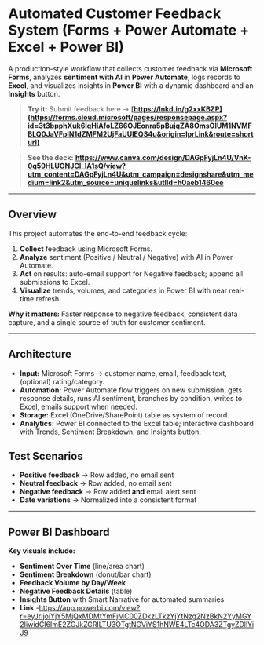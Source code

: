 # Automated Customer Feedback System (Forms + Power Automate + Excel + Power BI)

A production-style workflow that collects customer feedback via **Microsoft Forms**, analyzes **sentiment with AI** in **Power Automate**, logs records to **Excel**, and visualizes insights in **Power BI** with a dynamic dashboard and an **Insights** button.

> **Try it:** Submit feedback here → **[https://lnkd.in/g2xxKBZP](https://forms.cloud.microsoft/pages/responsepage.aspx?id=3t3bpphXuk6lqHiAfoLZ66OJEonra5pBujqZA8OmsOlUM1NVMFBLQ0JaVFpIN1dZMFM2UjFaUUlEQS4u&origin=lprLink&route=shorturl)**
 
> **See the deck:** **https://www.canva.com/design/DAGpFyjLn4U/VnK-0q59HLUONJCI_IA1sQ/view?utm_content=DAGpFyjLn4U&utm_campaign=designshare&utm_medium=link2&utm_source=uniquelinks&utlId=h0aeb1460ee**

---

##  Overview
This project automates the end-to-end feedback cycle:
1. **Collect** feedback using Microsoft Forms.
2. **Analyze** sentiment (Positive / Neutral / Negative) with AI in Power Automate.
3. **Act** on results: auto-email support for Negative feedback; append all submissions to Excel.
4. **Visualize** trends, volumes, and categories in Power BI with near real-time refresh.

**Why it matters:** Faster response to negative feedback, consistent data capture, and a single source of truth for customer sentiment.

---

##  Architecture
- **Input:** Microsoft Forms → customer name, email, feedback text, (optional) rating/category.  
- **Automation:** Power Automate flow triggers on new submission, gets response details, runs AI sentiment, branches by condition, writes to Excel, emails support when needed.  
- **Storage:** Excel (OneDrive/SharePoint) table as system of record.  
- **Analytics:** Power BI connected to the Excel table; interactive dashboard with Trends, Sentiment Breakdown, and Insights button.

##  Test Scenarios
- **Positive feedback** → Row added, no email sent  
- **Neutral feedback** → Row added, no email sent  
- **Negative feedback** → Row added **and** email alert sent  
- **Date variations** → Normalized into a consistent format  

---

##  Power BI Dashboard
**Key visuals include:**  
- **Sentiment Over Time** (line/area chart)  
- **Sentiment Breakdown** (donut/bar chart)  
- **Feedback Volume by Day/Week**  
- **Negative Feedback Details** (table)  
- **Insights Button** with Smart Narrative for automated summaries
- **Link** -https://app.powerbi.com/view?r=eyJrIjoiYjY5MjQxMDMtYmFjMC00ZDkzLTkzYjYtNzg2NzBkN2YyMGY2IiwidCI6ImE2ZGJkZGRlLTU3OTgtNGViYS1hNWE4LTc4ODA3ZTgyZDllYiJ9

